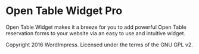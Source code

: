 Open Table Widget Pro
===================

Open Table Widget makes it a breeze for you to add powerful Open Table reservation forms to your website via an easy to use and intuitive widget.

Copyright 2016 WordImpress. Licensed under the terms of the GNU GPL v2.
